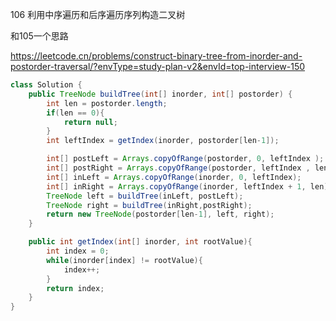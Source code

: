 106 利用中序遍历和后序遍历序列构造二叉树



和105一个思路

https://leetcode.cn/problems/construct-binary-tree-from-inorder-and-postorder-traversal/?envType=study-plan-v2&envId=top-interview-150







``` java
class Solution {
    public TreeNode buildTree(int[] inorder, int[] postorder) {
        int len = postorder.length;
        if(len == 0){
            return null;
        }
        int leftIndex = getIndex(inorder, postorder[len-1]);

        int[] postLeft = Arrays.copyOfRange(postorder, 0, leftIndex );
        int[] postRight = Arrays.copyOfRange(postorder, leftIndex , len - 1);
        int[] inLeft = Arrays.copyOfRange(inorder, 0, leftIndex);
        int[] inRight = Arrays.copyOfRange(inorder, leftIndex + 1, len);
        TreeNode left = buildTree(inLeft, postLeft);
        TreeNode right = buildTree(inRight,postRight);
        return new TreeNode(postorder[len-1], left, right);
    }

    public int getIndex(int[] inorder, int rootValue){
        int index = 0;
        while(inorder[index] != rootValue){
            index++;
        }
        return index;
    }
}
```

